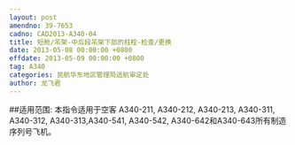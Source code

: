 ```yaml
---
layout: post
amendno: 39-7653
cadno: CAD2013-A340-04
title: 短舱/吊架-中后段吊架下部的柱栓-检查/更换
date: 2013-05-08 00:00:00 +0800
effdate: 2013-05-09 00:00:00 +0800
tag: A340
categories: 民航华东地区管理局适航审定处
author: 龙飞君
---
```


##适用范围:
本指令适用于空客 A340-211, A340-212, A340-213, A340-311, A340-312, A340-313,A340-541, A340-542, A340-642和A340-643所有制造序列号飞机。

